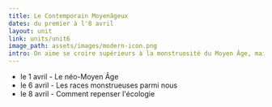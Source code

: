 ```yaml
---
title: Le Contemporain Moyenâgeux
dates: du premier à l'8 avril
layout: unit
link: units/unit6
image_path: assets/images/modern-icon.png
intro: On aime se croire supérieurs à la monstruosité du Moyen Âge, mais est-ce que notre société s'en a vraiment débarassée? Ces dernières discussions auront pour objet d'analyser les problèmes du monde actuel à travers une nouvelle perspective du passé.
---
```

* le 1 avril - Le néo-Moyen Âge
* le 6 avril - Les races monstrueuses parmi nous
* le 8 avril - Comment repenser l'écologie